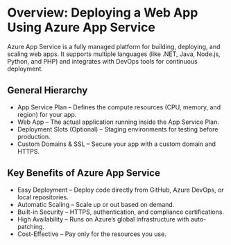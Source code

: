 # Overview: Deploying a Web App Using Azure App Service #
Azure App Service is a fully managed platform for building, deploying, and scaling web apps. It supports multiple languages (like .NET, Java, Node.js, Python, and PHP) and integrates with DevOps tools for continuous deployment.

## **General Hierarchy**
- App Service Plan – Defines the compute resources (CPU, memory, and region) for your app.
- Web App – The actual application running inside the App Service Plan.
- Deployment Slots (Optional) – Staging environments for testing before production.
- Custom Domains & SSL – Secure your app with a custom domain and HTTPS.

## **Key Benefits of Azure App Service**
- Easy Deployment – Deploy code directly from GitHub, Azure DevOps, or local repositories.
- Automatic Scaling – Scale up or out based on demand.
- Built-in Security – HTTPS, authentication, and compliance certifications.
- High Availability – Runs on Azure’s global infrastructure with auto-patching.
- Cost-Effective – Pay only for the resources you use.
